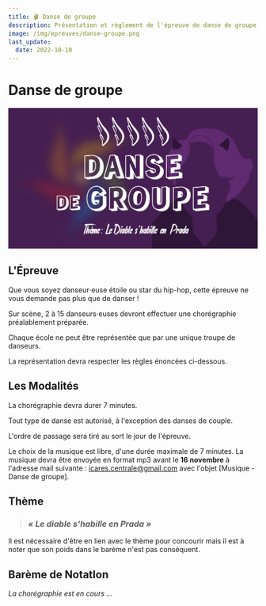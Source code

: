 ```yaml
---
title: 🩰 Danse de groupe
description: Présentation et règlement de l'épreuve de danse de groupe
image: /img/epreuves/danse-groupe.png
last_update:
  date: 2022-10-10
---
```


# Danse de groupe

![](/img/epreuves/danse-groupe.png)

## L'Épreuve

Que vous soyez danseur⋅euse étoile ou star du hip-hop, cette épreuve ne vous demande pas plus que de danser !

Sur scène, 2 à 15 danseurs⋅euses devront effectuer une chorégraphie préalablement préparée.

Chaque école ne peut être représentée que par une unique troupe de danseurs. 

La représentation devra respecter les règles énoncées ci-dessous.


## Les Modalités

La chorégraphie devra durer 7 minutes. 

Tout type de danse est autorisé, à l'exception des danses de couple.

L'ordre de passage sera tiré au sort le jour de l'épreuve. 

Le choix de la musique est libre, d'une durée maximale de 7 minutes. La musique devra être envoyée en format mp3 avant le **16 novembre** à l'adresse mail suivante : [icares.centrale@gmail.com](mailto:icares.centrale@gmail.com) avec l'objet [Musique - Danse de groupe].


## Thème

> ### ***« Le diable s'habille en Prada »***

Il est nécessaire d'être en lien avec le thème pour concourir mais il est à noter que son poids dans le barème n'est pas conséquent. 


## Barème de NotatIon
*La chorégraphie est en cours ...* 